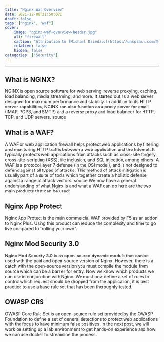 ```yaml
---
title: "Nginx Waf Overview"
date: 2021-12-08T21:50:07Z
draft: false
tags: ["nginx", "waf"]
cover:
    image: "nginx-waf-overview-header.jpg"
    alt: "firewall"
    caption: "Attribution to [Michael Dziedzic](https://unsplash.com/@lazycreekimages)"
    relative: false
    hidden: false
categories: ["Security"]
---
```

---
## What is NGINX?
NGINX is open source software for web serving, reverse proxying, caching, load balancing, media streaming, and more. It started out as a web server designed for maximum performance and stability. In addition to its HTTP server capabilities, NGINX can also function as a proxy server for email (IMAP, POP3, and SMTP) and a reverse proxy and load balancer for HTTP, TCP, and UDP servers. source
## What is a WAF?
A WAF or web application firewall helps protect web applications by filtering and monitoring HTTP traffic between a web application and the Internet. It typically protects web applications from attacks such as cross-site forgery, cross-site-scripting (XSS), file inclusion, and SQL injection, among others. A WAF is a protocol layer 7 defense (in the OSI model), and is not designed to defend against all types of attacks. This method of attack mitigation is usually part of a suite of tools which together create a holistic defense against a range of attack vectors. source
We now have a general understanding of what Nginx is and what a WAF can do here are the two main products that can be used:
## Nginx App Protect
Nginx App Protect is the main commercial WAF provided by F5 as an addon to Nginx Plus. Using this product can reduce the complexity and time to go live compared to "rolling your own".
## Nginx Mod Security 3.0
Nginx Mod Security 3.0 is an open-source dynamic module that can be used with the paid and open-source version of Nginx. However, there is a catch with the open-source version you must compile the module from source which can be a barrier for entry.
Now we know which products we can use in conjunction with Nginx. We must now define a set of rules to control which request should be dropped from the application, it is best practice to use a base rule set that has been thoroughly tested.
## OWASP CRS
OWASP Core Rule Set is an open-source rule set provided by the OWASP Foundation to define a set of general detections to protect web applications with the focus to have minimum false positives.
In the next post, we will work on setting up a lab environment to get hands-on experience and how we can use docker to streamline the process.
